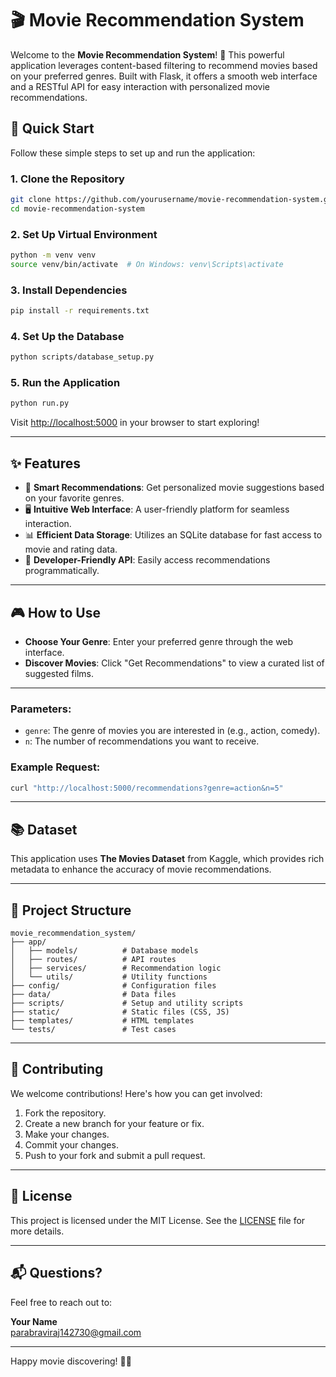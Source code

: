 # 🎬 Movie Recommendation System

Welcome to the **Movie Recommendation System**! 🍿 This powerful application leverages content-based filtering to recommend movies based on your preferred genres. Built with Flask, it offers a smooth web interface and a RESTful API for easy interaction with personalized movie recommendations.

## 🚀 Quick Start

Follow these simple steps to set up and run the application:

### 1. Clone the Repository

```bash
git clone https://github.com/yourusername/movie-recommendation-system.git
cd movie-recommendation-system
```

### 2. Set Up Virtual Environment

```bash
python -m venv venv
source venv/bin/activate  # On Windows: venv\Scripts\activate
```

### 3. Install Dependencies

```bash
pip install -r requirements.txt
```

### 4. Set Up the Database

```bash
python scripts/database_setup.py
```

### 5. Run the Application

```bash
python run.py
```

Visit [http://localhost:5000](http://localhost:5000) in your browser to start exploring!

---

## ✨ Features

- 🎯 **Smart Recommendations**: Get personalized movie suggestions based on your favorite genres.
- 🖥️ **Intuitive Web Interface**: A user-friendly platform for seamless interaction.
- 📊 **Efficient Data Storage**: Utilizes an SQLite database for fast access to movie and rating data.
- 🔗 **Developer-Friendly API**: Easily access recommendations programmatically.

---

## 🎮 How to Use

- **Choose Your Genre**: Enter your preferred genre through the web interface.
- **Discover Movies**: Click "Get Recommendations" to view a curated list of suggested films.

---

### Parameters:

- `genre`: The genre of movies you are interested in (e.g., action, comedy).
- `n`: The number of recommendations you want to receive.

### Example Request:

```bash
curl "http://localhost:5000/recommendations?genre=action&n=5"
```

---

## 📚 Dataset

This application uses **The Movies Dataset** from Kaggle, which provides rich metadata to enhance the accuracy of movie recommendations.

---

## 📁 Project Structure

```
movie_recommendation_system/
├── app/
│   ├── models/          # Database models
│   ├── routes/          # API routes
│   ├── services/        # Recommendation logic
│   └── utils/           # Utility functions
├── config/              # Configuration files
├── data/                # Data files
├── scripts/             # Setup and utility scripts
├── static/              # Static files (CSS, JS)
├── templates/           # HTML templates
└── tests/               # Test cases
```

---

## 🤝 Contributing

We welcome contributions! Here's how you can get involved:

1. Fork the repository.
2. Create a new branch for your feature or fix.
3. Make your changes.
4. Commit your changes.
5. Push to your fork and submit a pull request.

---

## 📄 License

This project is licensed under the MIT License. See the [LICENSE](LICENSE) file for more details.

---

## 📬 Questions?

Feel free to reach out to:

**Your Name**  
[parabraviraj142730@gmail.com](mailto:youremail@example.com)

---

Happy movie discovering! 🎥🍿
